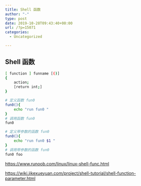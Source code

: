 ```yaml
---
title: Shell 函数
author: "-"
type: post
date: 2019-10-28T09:43:40+00:00
url: /?p=15071
categories:
  - Uncategorized

---
```

## Shell 函数
```bash
[ function ] funname [()]
{
    action;
    [return int;]
}
```

```bash
# 定义函数 fun0
fun0(){
    echo "run fun0 "
}
# 调用函数 fun0
fun0

```

```bash
# 定义带参数的函数 fun0
fun0(){
    echo "run fun0 $1 "
}
# 调用带参数的函数 fun0
fun0 foo

```

https://www.runoob.com/linux/linux-shell-func.html
  
https://wiki.jikexueyuan.com/project/shell-tutorial/shell-function-parameter.html
